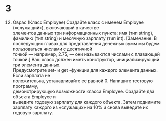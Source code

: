 3
=
12. Оврас (Класс Employee) 
Создайте класс с именем Employee («служащий»), включающий в качестве  
элементов данных три информационных пункта: имя (тип string), фамилию (тип 
string) и месячную зарплату (тип int). [Замечание. В последующих главах для 
представления денежных сумм мы будем пользоваться числами с десятичной  
точкой — например, 2.75, — они называются числами с плавающей точкой.] Ваш 
класс должен иметь конструктор, инициализирующий три элемента данных.  
Предусмотрите set- и get -функции для каждого элемента данных. Если зарплата не  
положительна, устанавливайте ее равной 0. Напишите тестовую программу,  
демонстрирующую возможности класса Employee. Создайте два объекта Employee и  
выведите годовую зарплату для каждого объекта. Затем поднимите зарплату каждого 
из «служащих» на 10% и снова выведите их годовую зарплату.
